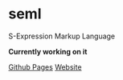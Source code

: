 seml
====

S-Expression Markup Language

**Currently working on it**

[Github Pages](http://loganbraga.github.io/seml/)
[Website](http:://loganbraga.fr/seml/)
